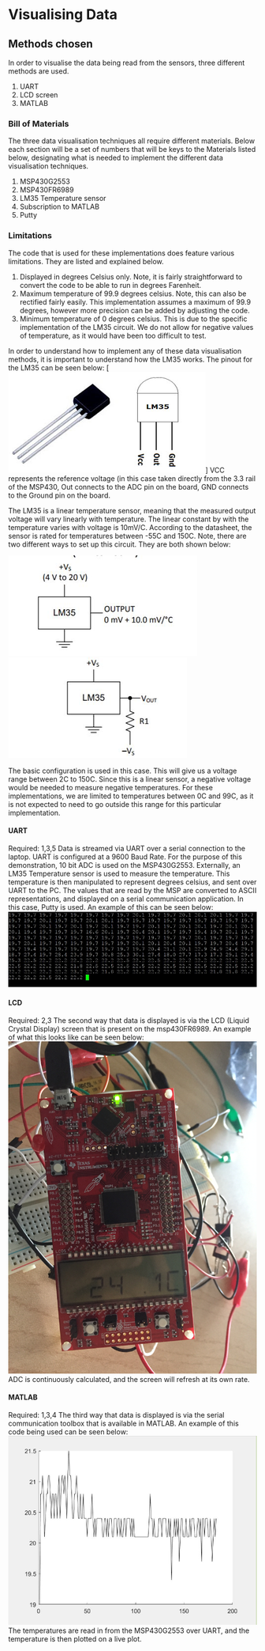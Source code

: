 # Visualising Data
## Methods chosen
In order to visualise the data being read from the sensors, three different methods are used.
1. UART
2. LCD screen
3. MATLAB

### Bill of Materials
The three data visualisation techniques all require different materials. Below each section will be a set of numbers
that will be keys to the Materials listed below, designating what is needed to implement the different data 
visualisation techniques.
1. MSP430G2553
2. MSP430FR6989
3. LM35 Temperature sensor
4. Subscription to MATLAB
5. Putty

### Limitations
The code that is used for these implementations does feature various limitations. They are listed and explained below.
1. Displayed in degrees Celsius only. Note, it is fairly straightforward to convert the code to be able to 
run in degrees Farenheit.
2. Maximum temperature of 99.9 degrees celsius. Note, this can also be rectified fairly easily. This implementation
assumes a maximum of 99.9 degrees, however more precision can be added by adjusting the code.
3. Minimum temperature of 0 degrees celsius. This is due to the specific implementation of the LM35 circuit.
We do not allow for negative values of temperature, as it would have been too difficult to test.

In order to understand how to implement any of these data visualisation methods, it is important to understand
how the LM35 works. The pinout for the LM35 can be seen below:
[![LM35 pinout](/pictures/LM35.jpg)]
VCC represents the reference voltage (in this case taken directly from the 3.3 rail of the MSP430,
Out connects to the ADC pin on the board,
GND connects to the Ground pin on the board.

The LM35 is a linear temperature sensor, meaning that the measured output voltage will vary linearly with temperature.
The linear constant by with the temperature varies with voltage is 10mV/C.
According to the datasheet, the sensor is rated for temperatures between -55C and 150C. Note, there are two
different ways to set up this circuit. They are both shown below:

![](/pictures/LM35_basic.JPG)
![](/pictures/LM35_with_neg.JPG)

The basic configuration is used in this case. This will give us a voltage range between 2C to 150C. Since this 
is a linear sensor, a negative voltage would be needed to measure negative temperatures. For these implementations,
we are limited to temperatures between 0C and 99C, as it is not expected to need to go outside this range 
for this particular implementation.



#### UART
Required: 1,3,5
Data is streamed via UART over a serial connection to the laptop. UART is configured at a 9600 Baud Rate. For the
purpose of this demonstration, 10 bit ADC is used on the MSP430G2553. Externally, an LM35 Temperature sensor
is used to measure the temperature. This temperature is then manipulated to represent degrees celsius, and sent
over UART to the PC. The values that are read by the MSP are converted to ASCII representations, and displayed
on a serial communication application. In this case, Putty is used. An example of this can be seen below:
![UART example](/pictures/example_UART.JPG)

#### LCD
Required: 2,3
The second way that data is displayed is via the LCD (Liquid Crystal Display) screen that is present on the
msp430FR6989. An example of what this looks like can be seen below:
![LCD example](/pictures/LCD_In_action.JPG)
ADC is continuously calculated, and the screen will refresh at its own rate.

#### MATLAB
Required: 1,3,4
The third way that data is displayed is via the serial communication toolbox that is available in MATLAB.
An example of this code being used can be seen below:
![MATLAB example](/pictures/MATLAB_example.JPG)
The temperatures are read in from the MSP430G2553 over UART, and the temperature is then plotted on a live plot.
